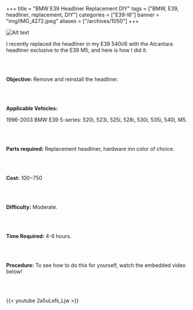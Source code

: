 +++
title = "BMW E39 Headliner Replacement DIY"
tags = ["BMW, E39, headliner, replacement, DIY"]
categories = ["E39-I6"]
banner = "img/IMG_4272.jpeg"
aliases = ["/archives/1050"]
+++

![Alt text](https://e39source.com/wp-content/uploads/2013/04/IMG_4272.jpg)

I recently replaced the headliner in my E39 540i/6 with the Alcantara headliner exclusive to the E39 M5, and here is how I did it.

&nbsp;<br/><br/>

**Objective:**  Remove and reinstall the headliner.

&nbsp;<br/><br/>

**Applicable Vehicles:**

1996-2003 BMW E39 5-series: 520i, 523i, 525i, 528i, 530i, 535i, 540i, M5.

&nbsp;<br/><br/>

**Parts required:**  Replacement headliner, hardware inn color of choice.

&nbsp;<br/><br/>

**Cost:**  $100-$750

&nbsp;<br/><br/>

**Difficulty:**  Moderate.

&nbsp;<br/><br/>

**Time Required:**  4-6 hours.

&nbsp;<br/><br/>

**Procedure:** To see how to do this for yourself, watch the embedded video below!

&nbsp;<br/><br/>

{{< youtube 2a5uLeN_Ljw >}}

&nbsp;<br/><br/>